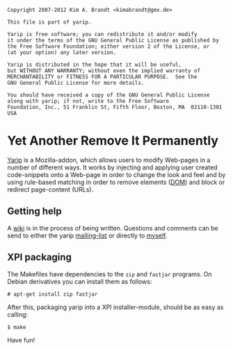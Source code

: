    Copyright 2007-2012 Kim A. Brandt <kimabrandt@gmx.de>

    This file is part of yarip.

    Yarip is free software; you can redistribute it and/or modify
    it under the terms of the GNU General Public License as published by
    the Free Software Foundation; either version 2 of the License, or
    (at your option) any later version.

    Yarip is distributed in the hope that it will be useful,
    but WITHOUT ANY WARRANTY; without even the implied warranty of
    MERCHANTABILITY or FITNESS FOR A PARTICULAR PURPOSE.  See the
    GNU General Public License for more details.

    You should have received a copy of the GNU General Public License
    along with yarip; if not, write to the Free Software
    Foundation, Inc., 51 Franklin St, Fifth Floor, Boston, MA  02110-1301  USA



Yet Another Remove It Permanently
======

[Yarip][1] is a Mozilla-addon, which allows users to modify Web-pages in a
number of different ways. It works by injecting and applying user created
code-snippets onto a Web-page in order to change the look and feel and by
using rule-based matching in order to remove elements ([DOM][5]) and block
or redirect page-content (URLs).



Getting help
------

A [wiki][2] is in the process of being written. Questions and comments can
be send to either the yarip [mailing-list][3] or directly to [myself][4].



XPI packaging
------

The Makefiles have dependencies to the `zip` and `fastjar` programs. On
Debian derivatives you can install them as follows:

    # apt-get install zip fastjar

After this, packaging yarip into a XPI installer-module, should be as easy
as calling:

    $ make


Have fun!


[1]: https://addons.mozilla.org/en-US/firefox/addon/yarip/        "Yet Another Remove It Permanently"
[2]: https://github.com/kimabrandt/yarip/wiki                     "Yarip wiki"
[3]: http://yarip.mozdev.org/list.html                            "mozdev.org - yarip: list"
[4]: mailto:kimabrandt@gmx.de?subject=Yarip                       "mailto:kimabrandt"
[5]: http://en.wikipedia.org/wiki/Document_Object_Model           "Document Object Model (DOM)"

